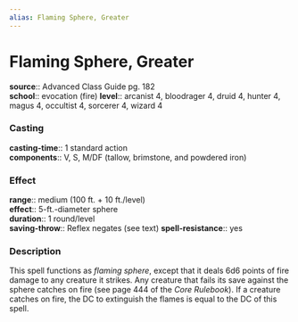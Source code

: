 ```yaml
---
alias: Flaming Sphere, Greater
---
```


# Flaming Sphere, Greater 

**source**:: Advanced Class Guide pg. 182  
**school**:: evocation (fire)
**level**:: arcanist 4, bloodrager 4, druid 4, hunter 4, magus 4, occultist 4, sorcerer 4, wizard 4

### Casting 

**casting-time**:: 1 standard action  
**components**:: V, S, M/DF (tallow, brimstone, and powdered iron)

### Effect 

**range**:: medium (100 ft. + 10 ft./level)  
**effect**:: 5-ft.-diameter sphere  
**duration**:: 1 round/level  
**saving-throw**:: Reflex negates (see text)
**spell-resistance**:: yes

### Description 

This spell functions as *flaming sphere*, except that it deals 6d6 points of fire damage to any creature it strikes. Any creature that fails its save against the sphere catches on fire (see page 444 of the *Core Rulebook*). If a creature catches on fire, the DC to extinguish the flames is equal to the DC of this spell.
